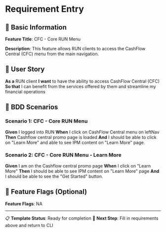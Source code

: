 <!-- 
🎯 BDD TEMPLATE - Requirements Entry
📅 Created: 2025-08-03T16:53:08.869Z
📝 Template Name: cashflow-menu
📋 Instructions:
   1. Fill in your requirements below
   2. Replace all <placeholder> text with actual requirements
   3. Use clear Given-When-Then-And format
   4. Save file when done (Ctrl+S)
   5. Return to CLI to generate artifacts

🚀 This template will generate:
   - Feature file (cashflow-menu.feature)
   - Steps file (cashflow-menu-steps.js) 
   - Page file (cashflow-menu-page.js)

💡 Template will be preserved for future reuse
-->

# Requirement Entry

## 📝 Basic Information

**Feature Title**: CFC - Core RUN Menu

**Description**: This feature allows RUN clients to access the CashFlow Central (CFC) menu from the main navigation.

## 👤 User Story

**As a** RUN client
**I want** to have the ability to access CashFlow Central (CFC)
**So that** I can benefit from the services offered by them and streamline my financial operations

## 🥒 BDD Scenarios

### Scenario 1: CFC - Core RUN Menu
**Given** I logged into RUN
**When** I click on CashFlow Central menu on leftNav
**Then** Cashflow central promo page is loaded
**And** I should be able to click on "Learn More" and able to see IPM content on "Learn More" page.

### Scenario 2: CFC - Core RUN Menu - Learn More
**Given** I am on the Cashflow central promo page
**When** I click on "Learn More"
**Then** I should be able to see IPM content on "Learn More" page
**And** I should be able to see the "Get Started" button.

## 🚩 Feature Flags (Optional)
**Feature Flags**: NA

---
📋 **Template Status**: Ready for completion
🎯 **Next Step**: Fill in requirements above and return to CLI
